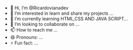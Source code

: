 - 👋 Hi, I’m @Ricardovianadev
- 👀 I’m interested in learn and share my projects ...
- 🌱 I’m currently learning HTML,CSS AND JAVA SCRIPT...
- 💞️ I’m looking to collaborate on ...
- 📫 How to reach me ...
- 😄 Pronouns: ...
- ⚡ Fun fact: ...

<!---
Ricardovianadev/Ricardovianadev is a ✨ special ✨ repository because its `README.md` (this file) appears on your GitHub profile.
You can click the Preview link to take a look at your changes.
--->
